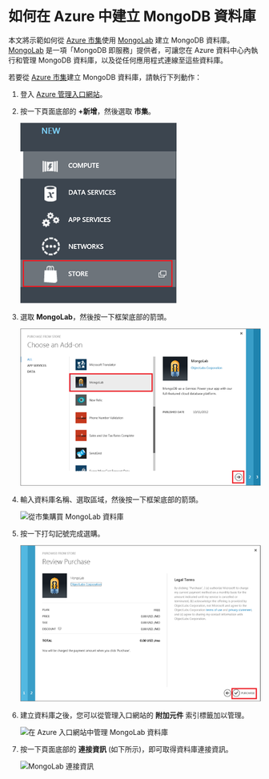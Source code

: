 # 如何在 Azure 中建立 MongoDB 資料庫

本文將示範如何從 [Azure 市集](/en-us/store/overview/)使用 [MongoLab][1] 建立 MongoDB
資料庫。[MongoLab][1] 是一項「MongoDB 即服務」提供者，可讓您在 Azure 資料中心內執行和管理 MongoDB
資料庫，以及從任何應用程式連線至這些資料庫。

若要從 [Azure 市集](/en-us/store/overview/)建立 MongoDB 資料庫，請執行下列動作：

1.  登入 [Azure 管理入口網站][2]。
2.  按一下頁面底部的 **+新增**，然後選取 **市集**。
    
    ![從市集中選取附加元件](./media/create-mongolab-mongodb/select-store.png)

3.  選取 **MongoLab**，然後按一下框架底部的箭頭。
    
    ![選取 MongoLab](./media/create-mongolab-mongodb/select-mongo-db.png)

4.  輸入資料庫名稱、選取區域，然後按一下框架底部的箭頭。
    
    ![從市集購買 MongoLab
    資料庫](./media/create-mongolab-mongodb/purchase-mongodb.png)

5.  按一下打勾記號完成選購。
    
    ![檢查並完成選購](./media/create-mongolab-mongodb/complete-mongolab-purchase.png)

6.  建立資料庫之後，您可以從管理入口網站的 **附加元件** 索引標籤加以管理。
    
    ![在 Azure 入口網站中管理 MongoLab
    資料庫](./media/create-mongolab-mongodb/manage-mongolab-add-on.png)

7.  按一下頁面底部的 **連接資訊** (如下所示)，即可取得資料庫連接資訊。
    
    ![MongoLab
    連接資訊](./media/create-mongolab-mongodb/mongolab-conn-info.png)



[1]: https://mongolab.com/home
[2]: http://windows.azure.com/

